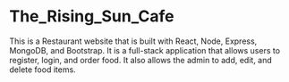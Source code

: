 # The_Rising_Sun_Cafe

This is a Restaurant website that is built with
React, Node, Express, MongoDB, and
Bootstrap.
It is a full-stack application that allows users to
register, login, and order food. It also allows
the admin to add, edit, and delete food items.
